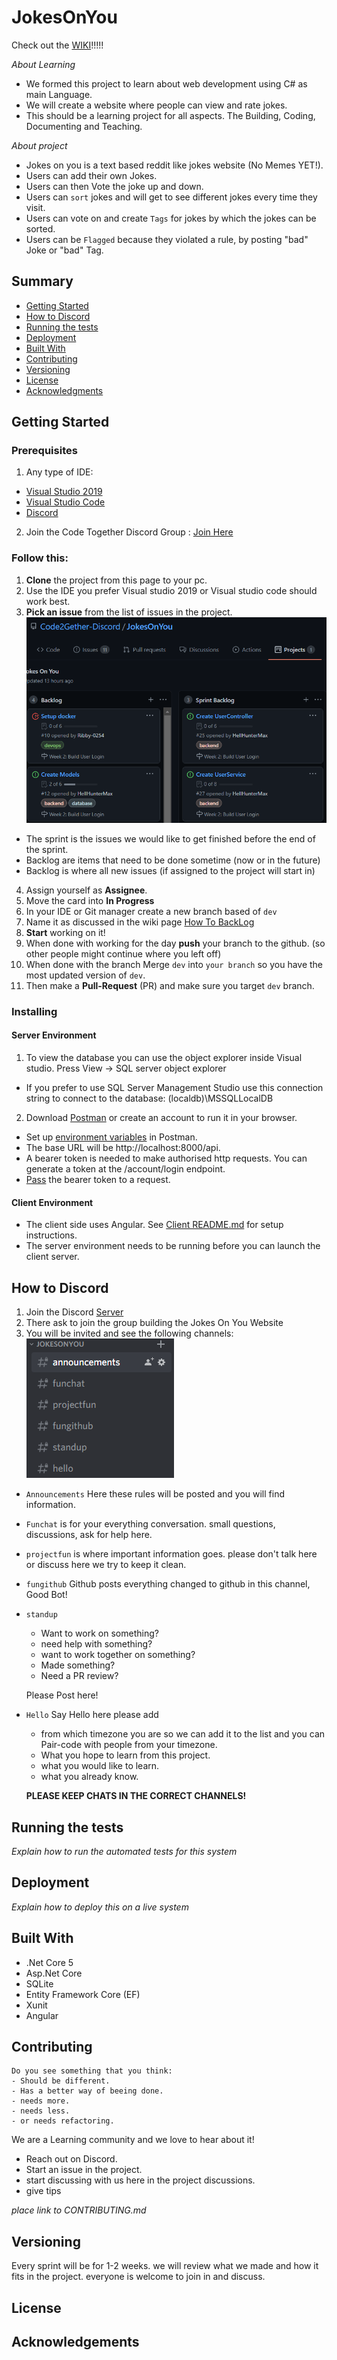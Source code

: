 # JokesOnYou

Check out the [WIKI](https://github.com/Code2Gether-Discord/JokesOnYou/wiki)!!!!!

*About Learning*
- We formed this project to learn about web development using C# as main Language.
- We will create a website where people can view and rate jokes.
- This should be a learning project for all aspects.
The Building, Coding, Documenting and Teaching.

*About project*
- Jokes on you is a text based reddit like jokes website (No Memes YET!).
- Users can add their own Jokes.
- Users can then Vote the joke up and down.
- Users can `sort` jokes and will get to see different jokes every time they visit.
- Users can vote on and create `Tags` for jokes by which the jokes can be sorted.
- Users can be `Flagged` because they violated a rule, by posting "bad" Joke or "bad" Tag.

## Summary

  - [Getting Started](#getting-started)
  - [How to Discord](#How-to-Discord)
  - [Running the tests](#running-the-tests)
  - [Deployment](#deployment)
  - [Built With](#built-with)
  - [Contributing](#contributing)
  - [Versioning](#versioning)
  - [License](#license)
  - [Acknowledgments](#acknowledgements)

## Getting Started

### Prerequisites

1. Any type of IDE:
 - [Visual Studio 2019](https://visualstudio.microsoft.com/downloads/)
 - [Visual Studio Code](https://code.visualstudio.com/download)
 - [Discord](https://discord.com/download)
2. Join the Code Together Discord Group : [Join Here](https://discord.gg/Z73yYYDe)

### Follow this:

1. **Clone** the project from this page to your pc.
2. Use the IDE you prefer Visual studio 2019 or Visual studio code should work best.
3. **Pick an issue** from the list of issues in the project.  
![](Docs/Images/ProjectBoard.png)
 - The sprint is the issues we would like to get finished before the end of the sprint.
 - Backlog are items that need to be done sometime (now or in the future)
 - Backlog is where all new issues (if assigned to the project will start in)
4. Assign yourself as **Assignee**.
5. Move the card into **In Progress**
6. In your IDE or Git manager create a new branch based of `dev`
7. Name it as discussed in the wiki page [How To BackLog](https://github.com/Code2Gether-Discord/JokesOnYou/wiki/How-To-Backlog)
8. **Start** working on it!
9. When done with working for the day **push** your branch to the github. (so other people might continue where you left off)
10. When done with the branch Merge `dev` into `your branch` so you have the most updated version of `dev`.
12. Then make a **Pull-Request** (PR) and make sure you target `dev` branch.


### Installing

#### Server Environment
1. To view the database you can use the object explorer inside Visual studio. Press View -> SQL server object explorer
- If you prefer to use SQL Server Management Studio use this connection string to connect to the database: (localdb)\MSSQLLocalDB

2. Download [Postman](https://www.postman.com/downloads/) or create an account to run it in your browser. 
- Set up [environment variables](https://tinyurl.com/mprmpdd8) in Postman. 
- The base URL will be http://localhost:8000/api.
- A bearer token is needed to make authorised http requests. You can generate a token at the /account/login endpoint. 
- [Pass](https://tinyurl.com/uwah44va) the bearer token to a request.

#### Client Environment
- The client side uses Angular. See [Client README.md](https://github.com/Code2Gether-Discord/JokesOnYou/blob/dev/Client/README.md) for setup instructions.
- The server environment needs to be running before you can launch the client server. 

## How to Discord

1. Join the Discord [Server](https://discord.gg/fkksvX7YPR)
2. There ask to join the group building the Jokes On You Website
3. You will be invited and see the following channels:
 ![](Docs/Images/DiscordChannels.png)
 - `Announcements` Here these rules will be posted and you will find information.
 - `Funchat` is for your everything conversation. small questions, discussions, ask for help here.
 - `projectfun` is where important information goes. please don't talk here or discuss here we try to keep it clean.
 - `fungithub` Github posts everything changed to github in this channel, Good Bot!
 - `standup`    
    - Want to work on something? 
    - need help with something? 
    - want to work together on something?
    - Made something?
    - Need a PR review?
    
   Please Post here!
  - `Hello` Say Hello here please add 
    - from which timezone you are so we can add it to the list and you can Pair-code with people from your timezone.
    - What you hope to learn from this project.
    - what you would like to learn.
    - what you already know.
    
    **PLEASE KEEP CHATS IN THE CORRECT CHANNELS!**


## Running the tests
*Explain how to run the automated tests for this system*

## Deployment
*Explain how to deploy this on a live system*

## Built With
- .Net Core 5
- Asp.Net Core
- SQLite
- Entity Framework Core (EF)
- Xunit
- Angular

## Contributing
```
Do you see something that you think:
- Should be different.
- Has a better way of beeing done.
- needs more.
- needs less.
- or needs refactoring.
```

We are a Learning community and we love to hear about it!
- Reach out on Discord.
- Start an issue in the project.
- start discussing with us here in the project discussions.
- give tips


*place link to CONTRIBUTING.md*

## Versioning
Every sprint will be for 1-2  weeks. we will review what we made and how it fits in the project.
everyone is welcome to join in and discuss.


## License

## Acknowledgements
